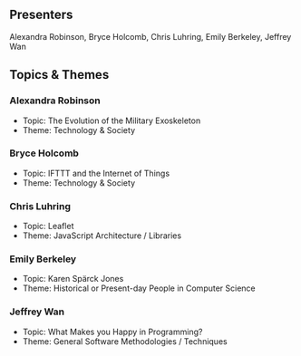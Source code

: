 ## Presenters

Alexandra Robinson, Bryce Holcomb, Chris Luhring, Emily Berkeley, Jeffrey Wan

## Topics & Themes

### Alexandra Robinson

* Topic: The Evolution of the Military Exoskeleton
* Theme: Technology & Society

### Bryce Holcomb

* Topic: IFTTT and the Internet of Things
* Theme: Technology & Society

### Chris Luhring

* Topic: Leaflet
* Theme: JavaScript Architecture / Libraries

### Emily Berkeley

* Topic: Karen Spärck Jones
* Theme: Historical or Present-day People in Computer Science

### Jeffrey Wan

* Topic: What Makes you Happy in Programming?
* Theme: General Software Methodologies / Techniques
